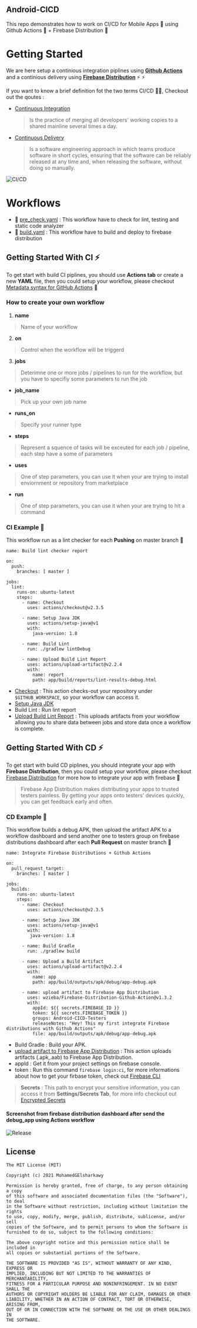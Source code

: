 ## Android-CICD

This repo demonstrates how to work on CI/CD for Mobile Apps :iphone: using Github Actions :pill: + Firebase Distribution :tada:

# Getting Started 

We are here setup a continious integration piplines using [**Github Actions**](https://github.com/features/actions) and a continious delivery using [**Firebase Distribution**](https://firebase.google.com/docs/app-distribution) ⚡ ⚡

If you want to know a brief definition fot the two terms CI/CD 🙆‍♂️, Checkout out the qoutes :

  * [Continuous Integration](https://en.wikipedia.org/wiki/Continuous_integration)

    > Is the practice of merging all developers' working copies to a shared mainline several times a day.

 * [Continuous Delivery](https://en.wikipedia.org/wiki/Continuous_delivery)

    > Is a software engineering approach in which teams produce software in short cycles, 
    > ensuring that the software can be reliably released at any time and, when releasing the software, without doing so manually.


 ![CI/CD](https://github.com/MohamedGElsharkawy/Android-CICD/blob/master/CI-CD-Image.png)


# Workflows 

  * 🚀 [pre_check.yaml](https://github.com/MohamedGElsharkawy/Android-CICD/blob/master/.github/workflows/pre_check.yml) : This workflow have to check for lint, testing and static code analyzer 
  * 🚀 [build.yaml](https://github.com/MohamedGElsharkawy/Android-CICD/blob/master/.github/workflows/build.yml) : This workflow have to build and deploy to firebase distribution

## Getting Started With CI ⚡

 To get start with build CI piplines, you should use **Actions tab** or create a new **YAML** file, then you could setup your workflow, please checkout [Metadata syntax for GitHub Actions](https://docs.github.com/en/actions/creating-actions/metadata-syntax-for-github-actions) :monocle_face:
 
 ### How to create your own workflow 

1. **name** 

> Name of your workflow 

2. **on** 

> Control when the workflow will be triggerd

3. **jobs** 

> Deterimne one or more jobs / pipelines to run for the workflow, but you have to specifiy some parameters to run the job

   * **job_name** 

   > Pick up your own job name

   * **runs_on**

   > Specify your runner type

   * **steps**

   > Represent a squence of tasks will be exceuted for each job / pipeline, each step have a some of parameters

  * **uses**

   > One of step parameters, you can use it when your are trying to install enviornment or repository from marketplace 

  * **run**

   > One of step parameters, you can use it when your are trying to hit a command 


### CI Example :partying_face:

This workflow run as a lint checker for each **Pushing** on master branch :rocket:

```
name: Build lint checker report

on:
  push:
    branches: [ master ]

jobs:
  lint:
    runs-on: ubuntu-latest
    steps: 
      - name: Checkout
        uses: actions/checkout@v2.3.5

      - name: Setup Java JDK
        uses: actions/setup-java@v1
        with:
          java-version: 1.8

      - name: Build Lint
        run: ./gradlew lintDebug
    
      - name: Upload Build Lint Report
        uses: actions/upload-artifact@v2.2.4
        with:
          name: report
          path: app/build/reports/lint-results-debug.html
```


* [Checkout](https://github.com/marketplace/actions/checkout) : This action checks-out your repository under `$GITHUB_WORKSPACE`, so your workflow can access it.
* [Setup Java JDK](https://github.com/marketplace/actions/setup-java-jdk)
* Build Lint : Run lint report 
* [Upload Build Lint Report](https://github.com/marketplace/actions/upload-a-build-artifact) : This uploads artifacts from your workflow allowing you to share data between jobs and store data once a workflow is complete.


## Getting Started With CD ⚡

To get start with build CD piplines, you should integrate your app with **Firebase Distribution**, then you could setup your workflow, please checkout [Firebase Distribution](https://firebase.google.com/docs/app-distribution) for more how to integrate your app with firebase :monocle_face:

> Firebase App Distribution makes distributing your apps to trusted testers painless. By getting your apps onto testers' devices quickly, you can get feedback early and often. 


### CD Example :partying_face:

This workflow builds a debug APK, then upload the artifact APK to a workflow dashboard and send another one to testers group on firebase distributions dashboard after each **Pull Request** on master branch 🚀

```
name: Integrate Firebase Distributions + Github Actions

on:
  pull_request_target:
    branches: [ master ]

jobs:
  builds:
    runs-on: ubuntu-latest
    steps: 
      - name: Checkout
        uses: actions/checkout@v2.3.5
        
      - name: Setup Java JDK
        uses: actions/setup-java@v1
        with:
         java-version: 1.8
        
      - name: Build Gradle
        run: ./gradlew build
    
      - name: Upload a Build Artifact
        uses: actions/upload-artifact@v2.2.4
        with:
          name: app
          path: app/build/outputs/apk/debug/app-debug.apk
          
      - name: upload artifact to Firebase App Distribution
        uses: wzieba/Firebase-Distribution-Github-Action@v1.3.2
        with:
          appId: ${{ secrets.FIREBASE_ID }}
          token: ${{ secrets.FIREBASE_TOKEN }}
          groups: Android-CICD-Testers
          releaseNotes: "Hey! This my first integrate Firebase distributions with Github Actions"
          file: app/build/outputs/apk/debug/app-debug.apk   
```

* Build Gradle : Build your APK.
* [upload artifact to Firebase App Distribution](https://github.com/wzieba/Firebase-Distribution-Github-Action) : This action uploads artifacts (.apk,.aab) to Firebase App Distribution.
* appId : Get it from your project settings on firebase console.
* token : Run this command `firebase login:ci`, for more informations about how to get your firbase token, check out [Firebase CLI](https://firebase.google.com/docs/cli)

> **Secrets** : This path to encrypt your sensitive information, you can access it from **Settings/Secrets Tab**, for more info checkout out [Encrypted Secrets](https://docs.github.com/en/actions/security-guides/encrypted-secrets)




 #### Screenshot from firebase distribution dashboard after send the debug_app using Actions workflow
 ![Release](https://github.com/MohamedGElsharkawy/Android-CICD/blob/master/release_apk.png)

## License

```
The MIT License (MIT)

Copyright (c) 2021 MohamedGElsharkawy

Permission is hereby granted, free of charge, to any person obtaining a copy
of this software and associated documentation files (the "Software"), to deal
in the Software without restriction, including without limitation the rights
to use, copy, modify, merge, publish, distribute, sublicense, and/or sell
copies of the Software, and to permit persons to whom the Software is
furnished to do so, subject to the following conditions:

The above copyright notice and this permission notice shall be included in
all copies or substantial portions of the Software.

THE SOFTWARE IS PROVIDED "AS IS", WITHOUT WARRANTY OF ANY KIND, EXPRESS OR
IMPLIED, INCLUDING BUT NOT LIMITED TO THE WARRANTIES OF MERCHANTABILITY,
FITNESS FOR A PARTICULAR PURPOSE AND NONINFRINGEMENT. IN NO EVENT SHALL THE
AUTHORS OR COPYRIGHT HOLDERS BE LIABLE FOR ANY CLAIM, DAMAGES OR OTHER
LIABILITY, WHETHER IN AN ACTION OF CONTRACT, TORT OR OTHERWISE, ARISING FROM,
OUT OF OR IN CONNECTION WITH THE SOFTWARE OR THE USE OR OTHER DEALINGS IN
THE SOFTWARE.
```

